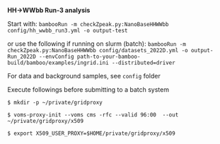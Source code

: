 **HH->WWbb Run-3 analysis**

Start with:
` bambooRun -m checkZpeak.py:NanoBaseHHWWbb config/hh_wwbb_run3.yml -o output-test `

or use the following if running on slurm (batch):
` bambooRun -m checkZpeak.py:NanoBaseHHWWbb config/datasets_2022D.yml -o output-Run_2022D --envConfig path-to-your-bamboo-build/bamboo/examples/ingrid.ini --distributed=driver `

For data and background samples, see `config` folder

Execute followings before submitting to a batch system

`$ mkdir -p ~/private/gridproxy`

`$ voms-proxy-init --voms cms -rfc --valid 96:00  --out ~/private/gridproxy/x509`

`$ export X509_USER_PROXY=$HOME/private/gridproxy/x509`
